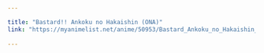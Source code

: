 ```yaml
---

title: "Bastard!! Ankoku no Hakaishin (ONA)"
link: "https://myanimelist.net/anime/50953/Bastard_Ankoku_no_Hakaishin_ONA"
   
---
```

